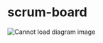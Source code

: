 # scrum-board
![Cannot load diagram image](https://github.com/ZhigarinKirill/scrum-board/tree/dev/db_diagram/diagram.jpg?raw=true)